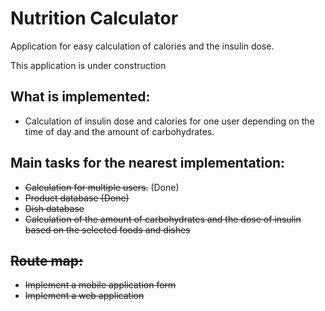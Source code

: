 # Nutrition Calculator
Application for easy calculation of calories and the insulin dose.

This application is under construction
## What is implemented:
* Calculation of insulin dose and calories for one user depending on the time of day and the amount of carbohydrates.
## Main tasks for the nearest implementation:
* <strike>Calculation for multiple users.</strike> (Done)
* <strike>Product database<strike> (Done)
* Dish database
* Calculation of the amount of carbohydrates and the dose of insulin based on the selected foods and dishes

## Route map:
* Implement a mobile application form
* Implement a web application
